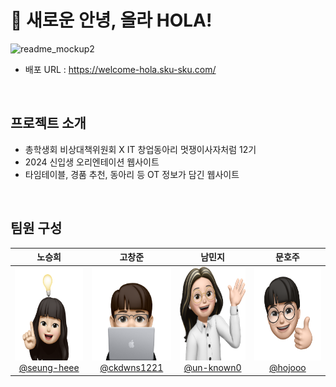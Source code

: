 # 🎊 새로운 안녕, 올라 HOLA!

![readme_mockup2](https://github.com/seung-heee/hola/blob/main/Group%2013.png)

- 배포 URL : https://welcome-hola.sku-sku.com/
  
<br>

## 프로젝트 소개

- 총학생회 비상대책위원회 X IT 창업동아리 멋쟁이사자처럼 12기
- 2024 신입생 오리엔테이션 웹사이트
- 타임테이블, 경품 추천, 동아리 등 OT 정보가 담긴 웹사이트

<br>

## 팀원 구성

<div align="center">

| **노승희** | **고창준** | **남민지** | **문호주** |
| :------: |  :------: | :------: | :------: |
| [<img src="https://github.com/seung-heee/hola/blob/main/public/assets/images/about/likelion/seunghee.png" height=150 width=150> <br/> @seung-heee](https://github.com/seung-heee) | [<img src="https://github.com/seung-heee/hola/blob/main/public/assets/images/about/likelion/cz.png" height=150 width=150> <br/> @ckdwns1221](https://github.com/ckdwns1221) | [<img src="https://github.com/seung-heee/hola/blob/12eeb9297174eee5a76363608af35ba2a91d8fa9/public/assets/images/about/likelion/minji.png" height=150 width=150> <br/> @un-known0](https://github.com/un-known0) | [<img src="https://github.com/seung-heee/hola/blob/main/public/assets/images/about/likelion/hojoo.png" height=150 width=150> <br/> @hojooo](https://github.com/orgs/SKU-LikeLion12/people/hojooo) |

</div>

<br>

